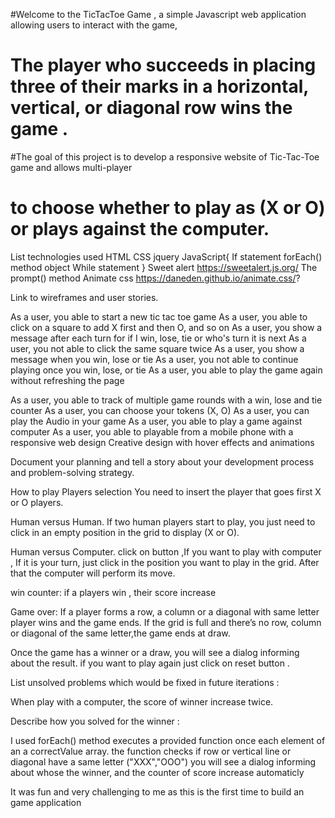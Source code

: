 
#Welcome to the TicTacToe Game , a simple Javascript web application allowing users to interact with the game,
# The player who succeeds in placing three of their marks in a horizontal, vertical, or diagonal row wins the game .

#The goal of this project is to develop a responsive website of Tic-Tac-Toe game  and allows multi-player
# to choose whether to play as (X or O) or plays against the computer.





List technologies used
HTML
CSS
jquery
JavaScript{
If statement
forEach() method
object
While statement
}
Sweet alert
https://sweetalert.js.org/
The prompt() method 
Animate css
https://daneden.github.io/animate.css/?


Link to wireframes and user stories.

As a user, you able to start a new tic tac toe game
As a user, you able to click on a square to add X first and then O, and so on
As a user, you show a message after each turn for if I win, lose, tie or who's turn it is next
As a user, you not able to click the same square twice
As a user, you show a message when you win, lose or tie
As a user, you not able to continue playing once you win, lose, or tie
As a user, you able to play the game again without refreshing the page

As a user, you able to  track of multiple game rounds with a win, lose and tie counter
As a user, you can choose your tokens (X, O)
As a user, you can play the Audio in your game
As a user, you able to play a game against computer
As a user, you able to  playable from a mobile phone with a responsive web design
 Creative design with hover effects and animations

 

Document your planning and tell a story about your development process and problem-solving strategy.


How to play
Players selection
You need to insert the player that goes first X or O players.

Human versus Human.
If two human players start to play, you just need to
 click in an empty position in the grid to display (X or O).  

Human versus Computer.
click on button ,If you want to play with computer ,  If it is your turn, 
just click in the position you want to play in the grid. After that the computer will perform its move. 

 win counter:
 if a players win , their score  increase

Game over:
If a player forms a row, a column or a diagonal with same letter player wins and the game ends. 
If the grid is full and there’s no row, column or diagonal of the same letter,the game ends at draw. 

Once the game has a winner or a draw, you will see a dialog informing about the result. 
if you want to play again just click on reset button .



List unsolved problems which would be fixed in future iterations :

When play with a computer, the score of winner increase twice.



Describe how you solved for the winner :

I used forEach() method executes a provided function once each element of an a correctValue array.
the function checks if  row or vertical line or  diagonal have a same letter ("XXX","OOO")
you will see a dialog informing about whose the winner, and the counter of score increase automaticly



It was fun and very challenging to me as this is the first time to build an game application


